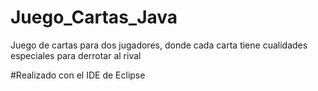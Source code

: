 # Juego_Cartas_Java
Juego de cartas para dos jugadores, donde cada carta tiene cualidades especiales para derrotar al rival

#Realizado con el IDE de Eclipse
